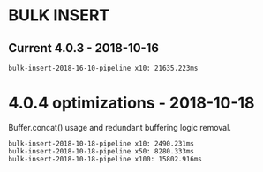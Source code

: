 # BULK INSERT

## Current 4.0.3 - 2018-10-16

```
bulk-insert-2018-16-10-pipeline x10: 21635.223ms
```

# 4.0.4 optimizations - 2018-10-18

Buffer.concat() usage and redundant buffering logic removal.

```
bulk-insert-2018-10-18-pipeline x10: 2490.231ms
bulk-insert-2018-10-18-pipeline x50: 8280.333ms
bulk-insert-2018-10-18-pipeline x100: 15802.916ms
```